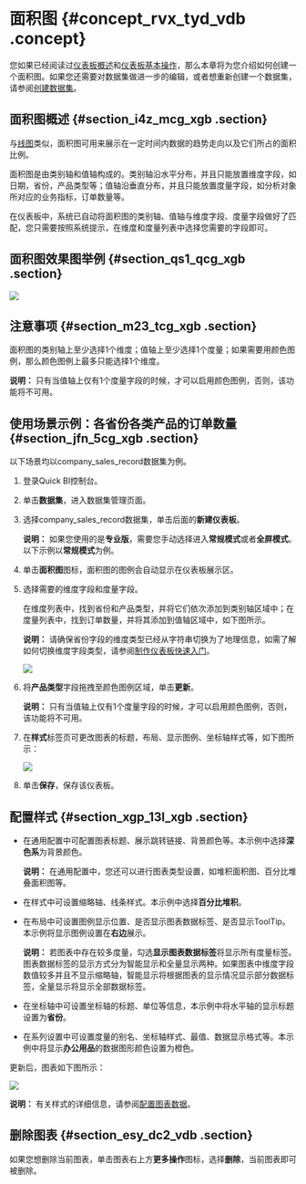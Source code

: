 # 面积图 {#concept_rvx_tyd_vdb .concept}

您如果已经阅读过[仪表板概述](cn.zh-CN/用户指南/仪表板制作/仪表板概述.md#)和[仪表板基本操作](cn.zh-CN/用户指南/仪表板制作/仪表板基本操作/仪表板基本操作概述.md#)，那么本章将为您介绍如何创建一个面积图。如果您还需要对数据集做进一步的编辑，或者想重新创建一个数据集，请参阅[创建数据集](https://help.aliyun.com/document_detail/61151.html?spm=a2c4g.11186623.6.599.34f62466FzveVP)。

## 面积图概述 {#section_i4z_mcg_xgb .section}

与[线图](cn.zh-CN/用户指南/仪表板制作/仪表板图表制作/线图.md)类似，面积图可用来展示在一定时间内数据的趋势走向以及它们所占的面积比例。

面积图是由类别轴和值轴构成的。类别轴沿水平分布，并且只能放置维度字段，如日期，省份，产品类型等；值轴沿垂直分布，并且只能放置度量字段，如分析对象所对应的业务指标，订单数量等。

在仪表板中，系统已自动将面积图的类别轴、值轴与维度字段、度量字段做好了匹配，您只需要按照系统提示，在维度和度量列表中选择您需要的字段即可。

## 面积图效果图举例 {#section_qs1_qcg_xgb .section}

![](http://static-aliyun-doc.oss-cn-hangzhou.aliyuncs.com/assets/img/9125/15535833981682_zh-CN.png)

## 注意事项 {#section_m23_tcg_xgb .section}

面积图的类别轴上至少选择1个维度；值轴上至少选择1个度量；如果需要用颜色图例，那么颜色图例上最多只能选择1个维度。

**说明：** 只有当值轴上仅有1个度量字段的时候，才可以启用颜色图例，否则，该功能将不可用。

## 使用场景示例：各省份各类产品的订单数量 {#section_jfn_5cg_xgb .section}

以下场景均以company\_sales\_record数据集为例。

1.  登录Quick BI控制台。
2.  单击**数据集**，进入数据集管理页面。
3.  选择company\_sales\_record数据集，单击后面的**新建仪表板**。

    **说明：** 如果您使用的是**专业版**，需要您手动选择进入**常规模式**或者**全屏模式**。以下示例以**常规模式**为例。

4.  单击**面积图**图标，面积图的图例会自动显示在仪表板展示区。
5.  选择需要的维度字段和度量字段。

    在维度列表中，找到省份和产品类型，并将它们依次添加到类别轴区域中；在度量列表中，找到订单数量，并将其添加到值轴区域中，如下图所示。

    **说明：** 请确保省份字段的维度类型已经从字符串切换为了地理信息，如需了解如何切换维度字段类型，请参阅[制作仪表板快速入门](../../../../../cn.zh-CN/快速入门/快速制作报表/制作仪表板快速入门.md)。

    ![](http://static-aliyun-doc.oss-cn-hangzhou.aliyuncs.com/assets/img/9125/15535833981679_zh-CN.png)

6.  将**产品类型**字段拖拽至颜色图例区域，单击**更新**。

    **说明：** 只有当值轴上仅有1个度量字段的时候，才可以启用颜色图例，否则，该功能将不可用。

7.  在**样式**标签页可更改图表的标题，布局、显示图例、坐标轴样式等，如下图所示：

    ![](http://static-aliyun-doc.oss-cn-hangzhou.aliyuncs.com/assets/img/9125/15535833981680_zh-CN.png)

8.  单击**保存**，保存该仪表板。

## 配置样式 {#section_xgp_13l_xgb .section}

-   在通用配置中可配置图表标题、展示跳转链接、背景颜色等。本示例中选择**深色系**为背景颜色。

    **说明：** 在通用配置中，您还可以进行图表类型设置，如堆积面积图、百分比堆叠面积图等。

-   在样式中可设置缩略轴、线条样式。本示例中选择**百分比堆积**。
-   在布局中可设置图例显示位置、是否显示图表数据标签、是否显示ToolTip。本示例将显示图例设置在**右边**展示。

    **说明：** 若图表中存在较多度量，勾选**显示图表数据标签**将显示所有度量标签。图表数据标签的显示方式分为智能显示和全量显示两种。如果图表中维度字段数值较多并且不显示缩略轴，智能显示将根据图表的显示情况显示部分数据标签，全量显示将显示全部数据标签。

-   在坐标轴中可设置坐标轴的标题、单位等信息，本示例中将水平轴的显示标题设置为**省份**。
-   在系列设置中可设置度量的别名、坐标轴样式、最值、数据显示格式等。本示例中将显示**办公用品**的数据图形颜色设置为橙色。

更新后，图表如下图所示：

![](http://static-aliyun-doc.oss-cn-hangzhou.aliyuncs.com/assets/img/9125/15535833981682_zh-CN.png)

**说明：** 有关样式的详细信息，请参阅[配置图表数据](cn.zh-CN/用户指南/仪表板制作/仪表板基本操作/配置图表数据.md#)。

## 删除图表 {#section_esy_dc2_vdb .section}

如果您想删除当前图表，单击图表右上方**更多操作**图标，选择**删除**，当前图表即可被删除。

